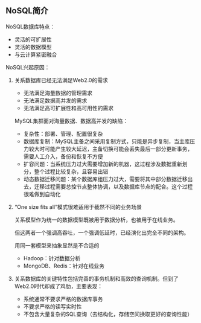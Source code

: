 ## NoSQL简介

NoSQL数据库特点：

- 灵活的可扩展性
- 灵活的数据模型
- 与云计算紧密融合

NoSQL兴起原因：

1. 关系数据库已经无法满足Web2.0的需求
	- 无法满足海量数据的管理需求
	- 无法满足数据高并发的需求
	- 无法满足高可扩展性和高可用性的需求

	MySQL集群面对海量数据、数据高并发的缺陷：

	- 复杂性：部署、管理、配置很复杂
	- 数据库复制：MySQL主备之间采用复制方式，只能是异步复制，当主库压力较大时可能产生较大延迟，主备切换可能会丢失最后一部分更新事务，需要人工介入，备份和恢复不方便
	- 扩容问题：当系统压力过大需要增加新的机器，这过程涉及数据重新划分，整个过程比较复杂，且容易出错
	- 动态数据迁移问题：某个数据库组压力过大，需要将其中部分数据迁移出去，迁移过程需要总控节点整体协调，以及数据库节点的配合。这个过程很难做到自动化
	
2. “One size fits all”模式很难适用于截然不同的业务场景

	关系模型作为统一的数据模型既被用于数据分析，也被用于在线业务。
	
	但这两者一个强调高吞吐，一个强调低延时，已经演化出完全不同的架构。
	
	用同一套模型来抽象显然是不合适的
	
	- Hadoop：针对数据分析
	- MongoDB、Redis：针对在线业务
3. 关系数据库的关键特性包括完善的事务机制和高效的查询机制。但到了Web2.0时代却成了鸡肋，主要表现：
	- 系统通常不要求严格的数据库事务
	- 不要求严格的读写实时性
	- 不包含大量复杂的SQL查询（去结构化，存储空间换取更好的查询性能）


